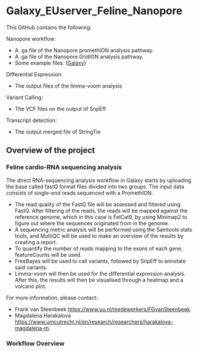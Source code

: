 # Galaxy_EUserver_Feline_Nanopore
This GitHub contains the following:

Nanopore workflow: 
- A .ga file of the Nanopore promethION analysis pathway.
- A .ga file of the Nanopore GridION analysis pathway.
- Some example files. ([Galaxy](Galaxy))

Differential Expression: 
- The output files of the limma-voom analysis

Variant Calling: 
- The VCF files on the output of SnpEff

Transcript detection: 
- The output merged file of StringTie

## Overview of the project

### Feline cardio-RNA sequencing analysis  
The direct RNA-sequencing analysis workflow in Galaxy starts by uploading the base called fastQ format files divided into two groups. The input data consists of single-end reads sequenced with a PromethION.  
* The read quality of the FastQ file will be assessed and filtered using FastQ. After filtering of the reads, the reads will be mapped against the reference genome, which in this case is FelCat9, by using Minimap2 to figure out where the sequences originated from in the genome.
* A sequencing metric analysis will be performed using the Samtools stats tools, and MultiQC will be used to make an overview of the results by creating a report. 
* To quantify the number of reads mapping to the exons of each gene, featureCounts will be used.
* FreeBayes will be used to call variants, followed by SnpEff to annotate said variants. 
* Limma-voom will then be used for the differential expression analysis. After this, the results will then be visualised through a heatmap and a volcano plot.

For more information, please contact:
* Frank van Steenbeek https://www.uu.nl/medewerkers/FGvanSteenbeek.
* Magdalena Harakalova https://www.umcutrecht.nl/en/research/researchers/harakalova-magdalena-m.

### Workflow Overview
